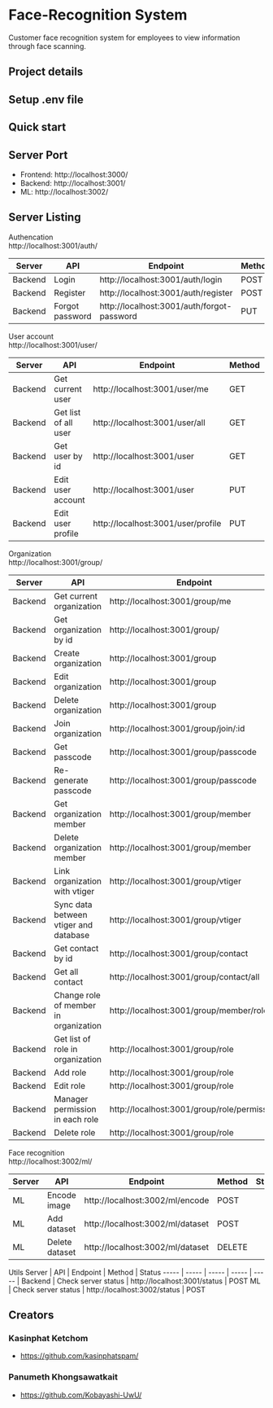 # Face-Recognition System
Customer face recognition system for employees to view information through face scanning.

## Project details

## Setup .env file

## Quick start

## Server Port
* Frontend: http://localhost:3000/
* Backend:  http://localhost:3001/
* ML:       http://localhost:3002/

## Server Listing
Authencation\
http://localhost:3001/auth/

Server | API | Endpoint | Method | Status
----- | ----- | ----- | ----- | ----- |
Backend | Login | http://localhost:3001/auth/login | POST
Backend | Register | http://localhost:3001/auth/register | POST
Backend | Forgot password | http://localhost:3001/auth/forgot-password | PUT

User account\
http://localhost:3001/user/

Server | API | Endpoint | Method | Status
----- | ----- | ----- | ----- | ----- |
Backend | Get current user | http://localhost:3001/user/me | GET
Backend | Get list of all user | http://localhost:3001/user/all | GET
Backend | Get user by id | http://localhost:3001/user | GET
Backend | Edit user account | http://localhost:3001/user | PUT
Backend | Edit user profile | http://localhost:3001/user/profile | PUT

Organization\
http://localhost:3001/group/

Server | API | Endpoint | Method | Status
----- | ----- | ----- | ----- | ----- |
Backend | Get current organization | http://localhost:3001/group/me | GET
Backend | Get organization by id | http://localhost:3001/group/ | GET
Backend | Create organization | http://localhost:3001/group | POST
Backend | Edit organization | http://localhost:3001/group | PUT
Backend | Delete organization | http://localhost:3001/group | DELETE
Backend | Join organization | http://localhost:3001/group/join/:id | POST
Backend | Get passcode | http://localhost:3001/group/passcode | GET
Backend | Re-generate passcode | http://localhost:3001/group/passcode | PUT
Backend | Get organization member | http://localhost:3001/group/member | GET
Backend | Delete organization member | http://localhost:3001/group/member | DELETE
Backend | Link organization with vtiger | http://localhost:3001/group/vtiger | PUT
Backend | Sync data between vtiger and database | http://localhost:3001/group/vtiger | POST
Backend | Get contact by id | http://localhost:3001/group/contact | GET
Backend | Get all contact | http://localhost:3001/group/contact/all | GET
Backend | Change role of member in organization | http://localhost:3001/group/member/role | PUT
Backend | Get list of role in organization | http://localhost:3001/group/role | GET
Backend | Add role | http://localhost:3001/group/role | POST
Backend | Edit role | http://localhost:3001/group/role | PUT
Backend | Manager permission in each role | http://localhost:3001/group/role/permission | PUT
Backend | Delete role | http://localhost:3001/group/role | DELETE

Face recognition\
http://localhost:3002/ml/

Server | API | Endpoint | Method | Status
----- | ----- | ----- | ----- | ----- |
ML | Encode image | http://localhost:3002/ml/encode | POST
ML | Add dataset | http://localhost:3002/ml/dataset | POST
ML | Delete dataset | http://localhost:3002/ml/dataset | DELETE

Utils
Server | API | Endpoint | Method | Status
----- | ----- | ----- | ----- | ----- |
Backend | Check server status | http://localhost:3001/status | POST
ML | Check server status | http://localhost:3002/status | POST

## Creators
### Kasinphat Ketchom
* https://github.com/kasinphatspam/
### Panumeth Khongsawatkait
* https://github.com/Kobayashi-UwU/
